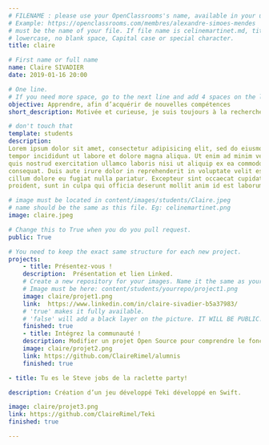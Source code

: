 ```yaml
---
# FILENAME : please use your OpenClassrooms's name, available in your url.
# Example: https://openclassrooms.com/membres/alexandre-simoes-mendes
# must be the name of your file. If file name is celinemartinet.md, title is celinemartinet.
# lowercase, no blank space, Capital case or special character.
title: claire

# First name or full name
name: Claire SIVADIER
date: 2019-01-16 20:00

# One line.
# If you need more space, go to the next line and add 4 spaces on the left, as in 'description'.
objective: Apprendre, afin d’acquérir de nouvelles compétences
short_description: Motivée et curieuse, je suis toujours à la recherche de l'évolution.

# don't touch that
template: students
description:
Lorem ipsum dolor sit amet, consectetur adipisicing elit, sed do eiusmod
tempor incididunt ut labore et dolore magna aliqua. Ut enim ad minim veniam,
quis nostrud exercitation ullamco laboris nisi ut aliquip ex ea commodo
consequat. Duis aute irure dolor in reprehenderit in voluptate velit esse
cillum dolore eu fugiat nulla pariatur. Excepteur sint occaecat cupidatat non
proident, sunt in culpa qui officia deserunt mollit anim id est laborum.

# image must be located in content/images/students/Claire.jpeg
# name should be the same as this file. Eg: celinemartinet.png
image: claire.jpeg

# Change this to True when you do you pull request.
public: True

# You need to keep the exact same structure for each new project.
projects:
	- title: Présentez-vous !
	description:  Présentation et lien Linked.
	# Create a new repository for your images. Name it the same as your nickname and profile picture.
	# Image must be here: content/students/yourrepo/project1.png
	image: claire/projet1.png
	link:  https://www.linkedin.com/in/claire-sivadier-b5a37983/
	# 'true' makes it fully available.
	# 'false' will add a black layer on the picture. IT WILL BE PUBLIC!
	finished: true
	- title: Intégrez la communauté !
	description: Modifier un projet Open Source pour comprendre le fonctionnement de Git, de Github et des pull requests. 
	image: claire/projet2.png
	link: https://github.com/ClaireRimel/alumnis
	finished: true

- title: Tu es le Steve jobs de la raclette party!

description: Création d’un jeu développé Teki développé en Swift.

image: claire/projet3.png
link: https://github.com/ClaireRimel/Teki
finished: true

---
```

